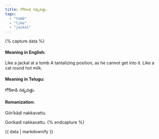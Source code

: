 ```yaml
---
title: గోరీకాడి నక్కవత్తు.
tags:
  - "tomb"
  - "like"
  - "jackal"
---
```


{% capture data %}
#### Meaning in English:
Like a jackal at a tomb
A tantalizing position, as he cannot get into it.
Like a cat round hot milk.

#### Meaning in Telugu:
గోరీకాడి నక్కవత్తు.

#### Romanization:
Gōrīkāḍi nakkavattu.

Gorikadi nakkavattu.
{% endcapture %}

{{ data | markdownify }}

